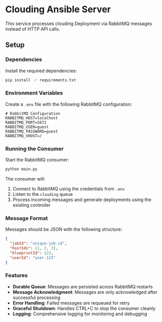 # Clouding Ansible Server

This service processes clouding Deployment via RabbitMQ messages instead of HTTP API calls.

## Setup

### Dependencies

Install the required dependencies:

```bash
pip install -r requirements.txt
```

### Environment Variables

Create a `.env` file with the following RabbitMQ configuration:

```env
# RabbitMQ Configuration
RABBITMQ_HOST=localhost
RABBITMQ_PORT=5672
RABBITMQ_USER=guest
RABBITMQ_PASSWORD=guest
RABBITMQ_VHOST=/
```

### Running the Consumer

Start the RabbitMQ consumer:

```bash
python main.py
```

The consumer will:
1. Connect to RabbitMQ using the credentials from `.env`
2. Listen to the `clouding` queue
3. Process incoming messages and generate deployments using the existing controller

### Message Format

Messages should be JSON with the following structure:

```json
{
  "jobId": "unique-job-id",
  "hostIds": [1, 2, 3],
  "blueprintId": 123,
  "userId": "user-123"
}
```

### Features

- **Durable Queue**: Messages are persisted across RabbitMQ restarts
- **Message Acknowledgment**: Messages are only acknowledged after successful processing
- **Error Handling**: Failed messages are requeued for retry
- **Graceful Shutdown**: Handles CTRL+C to stop the consumer cleanly
- **Logging**: Comprehensive logging for monitoring and debugging 